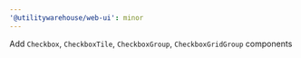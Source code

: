 ```yaml
---
'@utilitywarehouse/web-ui': minor
---
```


Add `Checkbox`, `CheckboxTile`, `CheckboxGroup`, `CheckboxGridGroup` components
